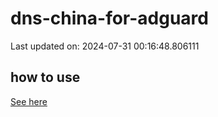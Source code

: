 # dns-china-for-adguard

Last updated on: 2024-07-31 00:16:48.806111

## how to use

[See here](https://github.com/AdguardTeam/AdGuardHome/wiki/Configuration#upstreams-from-file)